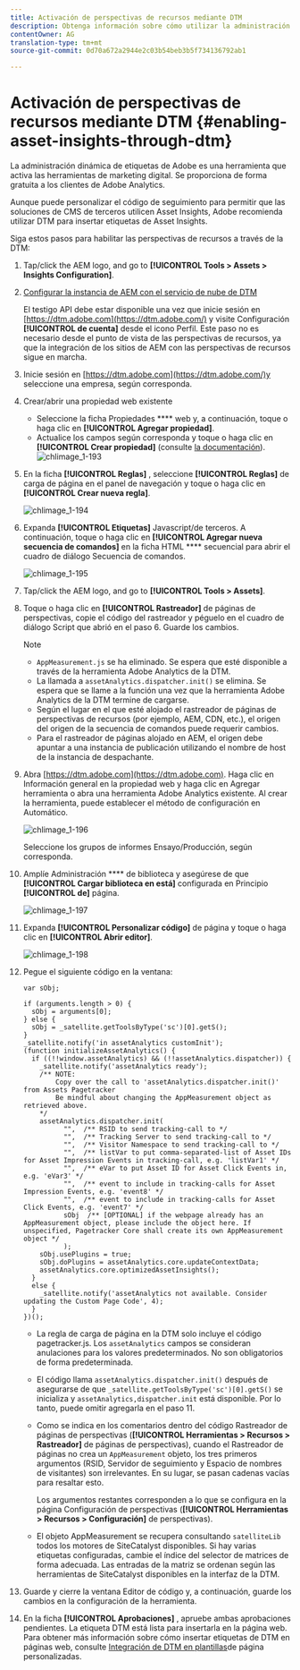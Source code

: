 ```yaml
---
title: Activación de perspectivas de recursos mediante DTM
description: Obtenga información sobre cómo utilizar la administración dinámica de etiquetas (DTM) de Adobe para activar las perspectivas de recursos.
contentOwner: AG
translation-type: tm+mt
source-git-commit: 0d70a672a2944e2c03b54beb3b5f734136792ab1

---
```



# Activación de perspectivas de recursos mediante DTM {#enabling-asset-insights-through-dtm}

La administración dinámica de etiquetas de Adobe es una herramienta que activa las herramientas de marketing digital. Se proporciona de forma gratuita a los clientes de Adobe Analytics.

Aunque puede personalizar el código de seguimiento para permitir que las soluciones de CMS de terceros utilicen Asset Insights, Adobe recomienda utilizar DTM para insertar etiquetas de Asset Insights.

Siga estos pasos para habilitar las perspectivas de recursos a través de la DTM:

1. Tap/click the AEM logo, and go to **[!UICONTROL Tools > Assets > Insights Configuration]**.
1. [Configurar la instancia de AEM con el servicio de nube de DTM](../sites-administering/dtm.md)

   El testigo API debe estar disponible una vez que inicie sesión en [https://dtm.adobe.com](https://dtm.adobe.com/) y visite Configuración **[!UICONTROL de cuenta]** desde el icono Perfil. Este paso no es necesario desde el punto de vista de las perspectivas de recursos, ya que la integración de los sitios de AEM con las perspectivas de recursos sigue en marcha.

1. Inicie sesión en [https://dtm.adobe.com](https://dtm.adobe.com/)y seleccione una empresa, según corresponda.
1. Crear/abrir una propiedad web existente

   * Seleccione la ficha Propiedades **** web y, a continuación, toque o haga clic en **[!UICONTROL Agregar propiedad]**.
   * Actualice los campos según corresponda y toque o haga clic en **[!UICONTROL Crear propiedad]** (consulte [la documentación](https://helpx.adobe.com/experience-manager/using/dtm.html)).
   ![chlimage_1-193](assets/chlimage_1-193.png)

1. En la ficha **[!UICONTROL Reglas]** , seleccione **[!UICONTROL Reglas]** de carga de página en el panel de navegación y toque o haga clic en **[!UICONTROL Crear nueva regla]**.

   ![chlimage_1-194](assets/chlimage_1-194.png)

1. Expanda **[!UICONTROL Etiquetas]** Javascript/de terceros. A continuación, toque o haga clic en **[!UICONTROL Agregar nueva secuencia de comandos]** en la ficha HTML **** secuencial para abrir el cuadro de diálogo Secuencia de comandos.

   ![chlimage_1-195](assets/chlimage_1-195.png)

1. Tap/click the AEM logo, and go to **[!UICONTROL Tools > Assets]**.
1. Toque o haga clic en **[!UICONTROL Rastreador]** de páginas de perspectivas, copie el código del rastreador y péguelo en el cuadro de diálogo Script que abrió en el paso 6. Guarde los cambios.

   >[!NOTE]
   >
   >* `AppMeasurement.js` se ha eliminado. Se espera que esté disponible a través de la herramienta Adobe Analytics de la DTM.
   >* La llamada a `assetAnalytics.dispatcher.init()` se elimina. Se espera que se llame a la función una vez que la herramienta Adobe Analytics de la DTM termine de cargarse.
   >* Según el lugar en el que esté alojado el rastreador de páginas de perspectivas de recursos (por ejemplo, AEM, CDN, etc.), el origen del origen de la secuencia de comandos puede requerir cambios.
   >* Para el rastreador de páginas alojado en AEM, el origen debe apuntar a una instancia de publicación utilizando el nombre de host de la instancia de despachante.



1. Abra [https://dtm.adobe.com](https://dtm.adobe.com). Haga clic en Información general en la propiedad web y haga clic en Agregar herramienta o abra una herramienta Adobe Analytics existente. Al crear la herramienta, puede establecer el método de configuración en Automático.

   ![chlimage_1-196](assets/chlimage_1-196.png)

   Seleccione los grupos de informes Ensayo/Producción, según corresponda.

1. Amplíe Administración **** de biblioteca y asegúrese de que **[!UICONTROL Cargar biblioteca en está]** configurada en Principio **[!UICONTROL de]** página.

   ![chlimage_1-197](assets/chlimage_1-197.png)

1. Expanda **[!UICONTROL Personalizar código]** de página y toque o haga clic en **[!UICONTROL Abrir editor]**.

   ![chlimage_1-198](assets/chlimage_1-198.png)

1. Pegue el siguiente código en la ventana:

   ```
   var sObj;
   
   if (arguments.length > 0) {
     sObj = arguments[0];
   } else {
     sObj = _satellite.getToolsByType('sc')[0].getS();
   }
   _satellite.notify('in assetAnalytics customInit');
   (function initializeAssetAnalytics() {
     if ((!!window.assetAnalytics) && (!!assetAnalytics.dispatcher)) {
       _satellite.notify('assetAnalytics ready');
       /** NOTE:
           Copy over the call to 'assetAnalytics.dispatcher.init()' from Assets Pagetracker
           Be mindful about changing the AppMeasurement object as retrieved above.
       */
       assetAnalytics.dispatcher.init(
             "",  /** RSID to send tracking-call to */
             "",  /** Tracking Server to send tracking-call to */
             "",  /** Visitor Namespace to send tracking-call to */
             "",  /** listVar to put comma-separated-list of Asset IDs for Asset Impression Events in tracking-call, e.g. 'listVar1' */
             "",  /** eVar to put Asset ID for Asset Click Events in, e.g. 'eVar3' */
             "",  /** event to include in tracking-calls for Asset Impression Events, e.g. 'event8' */
             "",  /** event to include in tracking-calls for Asset Click Events, e.g. 'event7' */
             sObj  /** [OPTIONAL] if the webpage already has an AppMeasurement object, please include the object here. If unspecified, Pagetracker Core shall create its own AppMeasurement object */
             );
       sObj.usePlugins = true;
       sObj.doPlugins = assetAnalytics.core.updateContextData;
       assetAnalytics.core.optimizedAssetInsights();
     }
     else {
       _satellite.notify('assetAnalytics not available. Consider updating the Custom Page Code', 4);
     }
   })();
   ```

   * La regla de carga de página en la DTM solo incluye el código pagetracker.js. Los `assetAnalytics` campos se consideran anulaciones para los valores predeterminados. No son obligatorios de forma predeterminada.
   * El código llama `assetAnalytics.dispatcher.init()` después de asegurarse de que `_satellite.getToolsByType('sc')[0].getS()` se inicializa y `assetAnalytics,dispatcher.init` está disponible. Por lo tanto, puede omitir agregarla en el paso 11.
   * Como se indica en los comentarios dentro del código Rastreador de páginas de perspectivas (**[!UICONTROL Herramientas > Recursos > Rastreador]** de páginas de perspectivas), cuando el Rastreador de páginas no crea un `AppMeasurement` objeto, los tres primeros argumentos (RSID, Servidor de seguimiento y Espacio de nombres de visitantes) son irrelevantes. En su lugar, se pasan cadenas vacías para resaltar esto.

      Los argumentos restantes corresponden a lo que se configura en la página Configuración de perspectivas (**[!UICONTROL Herramientas > Recursos > Configuración]** de perspectivas).

   * El objeto AppMeasurement se recupera consultando `satelliteLib` todos los motores de SiteCatalyst disponibles. Si hay varias etiquetas configuradas, cambie el índice del selector de matrices de forma adecuada. Las entradas de la matriz se ordenan según las herramientas de SiteCatalyst disponibles en la interfaz de la DTM.

1. Guarde y cierre la ventana Editor de código y, a continuación, guarde los cambios en la configuración de la herramienta.
1. En la ficha **[!UICONTROL Aprobaciones]** , apruebe ambas aprobaciones pendientes. La etiqueta DTM está lista para insertarla en la página web. Para obtener más información sobre cómo insertar etiquetas de DTM en páginas web, consulte [Integración de DTM en plantillas](https://blogs.adobe.com/experiencedelivers/experience-management/integrating-dtm-custom-aem6-page-template/)de página personalizadas.
